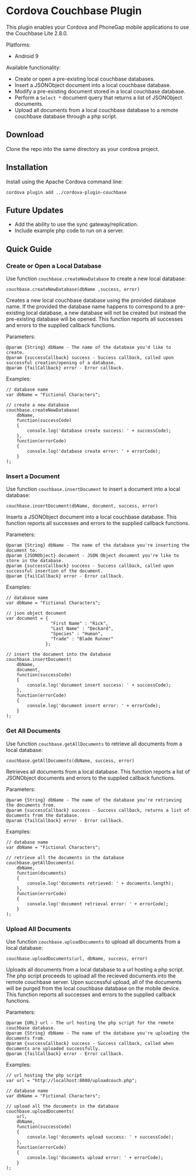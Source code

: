 # Cordova Couchbase Plugin

This plugin enables your Cordova and PhoneGap mobile applications to use the Couchbase Lite 2.8.0.

Platforms:

 * Android 9

Available functionality:

* Create or open a pre-existing local couchbase databases.
* Insert a JSONObject document into a local couchbase database.
* Modify a pre-existing document stored in a local couchbase database.
* Perform a `Select *` document query that returns a list of JSONObject documents.
* Upload all documents from a local couchbase database to a remote couchbase database through a php script.

## Download

Clone the repo into the same directory as your cordova project.

## Installation

Install using the Apache Cordova command line:

    cordova plugin add ../cordova-plugin-couchbase

## Future Updates

* Add the ability to use the sync gateway/replication.
* Include example php code to run on a server.

## Quick Guide

### Create or Open a Local Database

Use function `couchbase.createNewDatabase` to create a new local database:

    couchbase.createNewDatabase(dbName ,success, error)

Creates a new local couchbase database using the provided database name. If the provided the database name happens to correspond to a pre-existing local database, a new database will not be created but instead the pre-existing database will be opened. This function reports all successes and errors to the supplied callback functions.

Parameters:
    
    @param {String} dbName - The name of the database you'd like to create.
    @param {successCallback} success - Success callback, called upon successful creation/opening of a database.
    @param {failCallback} error - Error callback.
   

Examples:
    
    // database name
    var dbName = "Fictional Characters";
    
    // create a new database
    couchbase.createNewDatabase(
        dbName,
        function(successCode)
        {
            console.log('database create success: ' + successCode);
        },
        function(errorCode)
        {
            console.log('database create error: ' + errorCode);
        }
    );


### Insert a Document

Use function `couchbase.insertDocument` to insert a document into a local database:

    couchbase.insertDocument(dbName, document, success, error)

Inserts a JSONObject document into a local couchbase database. This function reports all successes and errors to the supplied callback functions.

Parameters:

    @param {String} dbName - The name of the database you're inserting the document to.
    @param {JSONObject} document - JSON Object document you're like to store in the database.
    @param {successCallback} success - Success callback, called upon successful insertion of the document.
    @param {failCallback} error - Error callback.
   

Examples:
    
    // database name
    var dbName = "Fictional Characters";
    
    // json object document
    var document = {
                     "First Name" : "Rick",
                     "Last Name" : "Deckard",
                     "Species" : "Human",
                     "Trade" : "Blade Runner"
                   };
                                    
    // insert the document into the database
    couchbase.insertDocument(
        dbName,
        document,
        function(successCode)
        {
            console.log('document insert success: ' + successCode);
        },
        function(errorCode)
        {
            console.log('document insert error: ' + errorCode);
        }
    );

### Get All Documents

Use function `couchbase.getAllDocuments` to retrieve all documents from a local database:

    couchbase.getAllDocuments(dbName, success, error)

Retrieves all documents from a local database. This function reports a list of JSONObject documents and errors to the supplied callback functions.

Parameters:

    @param {String} dbName - The name of the database you're retrieving the documents from.
    @param {successCallback} success - Success callback, returns a list of documents from the database.
    @param {failCallback} error - Error callback.
   

Examples:
    
    // database name
    var dbName = "Fictional Characters";
                  
    // retrieve all the documents in the database
    couchbase.getAllDocuments(
        dbName,
        function(documents)
        {
            console.log('documents retrieved: ' + documents.length);
        },
        function(errorCode)
        {
            console.log('document retrieval error: ' + errorCode);
        }
    );

### Upload All Documents

Use function `couchbase.uploadDocuments` to upload all documents from a local database:

    couchbase.uploadDocuments(url, dbName, success, error)

Uploads all documents from a local database to a url hosting a php script. The php script proceeds to upload all the recieved documents into the remote couchbase server. Upon successful upload, all of the documents will be purged from the local couchbase database on the mobile device. This function reports all successes and errors to the supplied callback functions.

Parameters:
    
    @param {URL} url - The url hosting the php script for the remote couchbase database.
    @param {String} dbName - The name of the database you're uploading the documents from.
    @param {successCallback} success - Success callback, called when documents are uploaded successfully.
    @param {failCallback} error - Error callback.
   

Examples:

    // url hosting the php script
    var url = "http://localhost:8080/uploadcouch.php";
    
    // database name
    var dbName = "Fictional Characters";
                  
    // upload all the documents in the database
    couchbase.uploadDocuments(
        url,
        dbName,
        function(successCode)
        {
            console.log('documents upload success: ' + successCode);
        },
        function(errorCode)
        {
            console.log('documents upload error: ' + errorCode);
        }
    );

